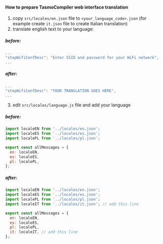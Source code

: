 #### How to prepare TasmoCompiler web interface translation

1. copy `src/locales/en.json` file to `<your_language_code>.json` (for example create `it.json` file to create Italian translation)
2. translate english text to your language:

##### before: 
```javascript
...
"stepWifiConfDesc": "Enter SSID and password for your WiFi network",
...
```

##### after:
```javascript
...
"stepWifiConfDesc": "YOUR TRANSLATION GOES HERE",
...
```


3. edit `src/locales/language.js` file and add your language

##### before:
```javascript
import localeEN from '../locales/en.json';
import localeES from '../locales/es.json';
import localePL from '../locales/pl.json';

export const allMessages = {
  en: localeEN,
  es: localeES,
  pl: localePL,
};
```

##### after:
```javascript
import localeEN from '../locales/en.json';
import localeES from '../locales/es.json';
import localePL from '../locales/pl.json';
import localeIT from '../locales/it.json'; // add this line 

export const allMessages = {
  en: localeEN,
  es: localeES,
  pl: localePL,
  it: localeIT, // add this line
};
```